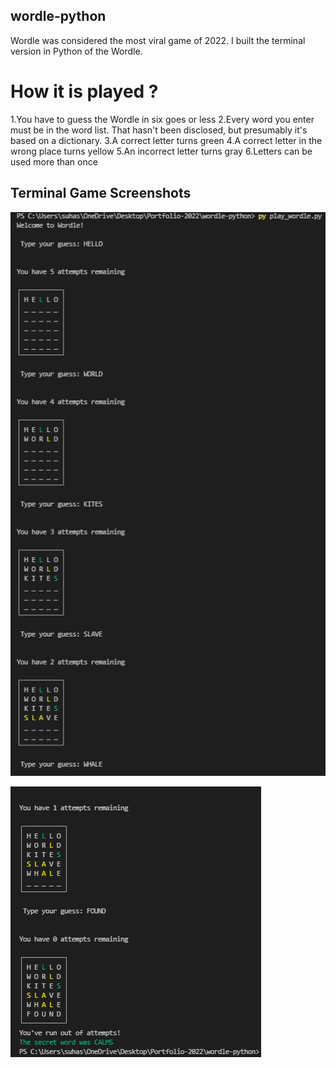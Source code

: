 ## wordle-python
Wordle was considered the most viral game of 2022. I built the terminal version in Python of the Wordle. 

# How it is played ?

1.You have to guess the Wordle in six goes or less
2.Every word you enter must be in the word list. That hasn't been disclosed, but presumably it's based on a dictionary.
3.A correct letter turns green
4.A correct letter in the wrong place turns yellow
5.An incorrect letter turns gray
6.Letters can be used more than once


## Terminal Game Screenshots

![alt text](https://github.com/suhashollakc/wordle-python/blob/main/op-1.PNG?raw=true)

![alt text](https://github.com/suhashollakc/wordle-python/blob/main/op-2.PNG?raw=true)

